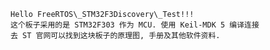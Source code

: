     Hello FreeRTOS\_STM32F3Discovery\_Test!!! 
    这个板子采用的是 STM32F303 作为 MCU. 使用 Keil-MDK 5 编译连接  
    去 ST 官网可以找到这块板子的原理图, 手册及其他软件资料. 



